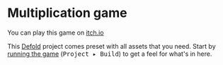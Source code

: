 # Multiplication game

You can play this game on [itch.io](https://casiq.itch.io/1221)

This [Defold](defold.com) project comes preset with all assets that you need. Start by [running the game](defold://build) (<kbd>Project ▸ Build</kbd>) to get a feel for what's in here.
